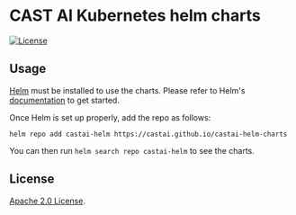 # CAST AI Kubernetes helm charts

[![License](https://img.shields.io/badge/License-Apache%202.0-blue.svg)](https://opensource.org/licenses/Apache-2.0)

## Usage

[Helm](https://helm.sh) must be installed to use the charts.
Please refer to Helm's [documentation](https://helm.sh/docs/) to get started.

Once Helm is set up properly, add the repo as follows:

```console
helm repo add castai-helm https://castai.github.io/castai-helm-charts
```

You can then run `helm search repo castai-helm` to see the charts.

## License

<!-- Keep full URL links to repo files because this README syncs from main to gh-pages.  -->
[Apache 2.0 License](https://github.com/castai/helm-charts/blob/main/LICENSE).
